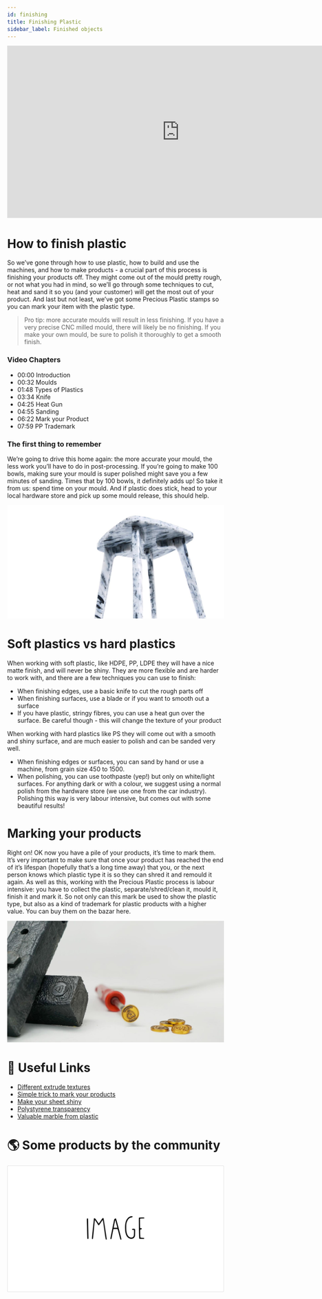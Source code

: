 ```yaml
---
id: finishing
title: Finishing Plastic
sidebar_label: Finished objects
---
```


<div class="videocontainer">
  <iframe width="800" height="400" src="https://www.youtube.com/embed/JwdlLelQWws" frameborder="0" allow="accelerometer; autoplay; encrypted-media; gyroscope; picture-in-picture" allowfullscreen></iframe>
</div>

<style>
:root {
  --highlight: #ffe084;
  --links: rgb(131, 206, 235);
  --hover: rgb(131, 206, 235);
}
</style>

# How to finish plastic


<div class="videoChapters">
<div class="videoChaptersMain">

So we’ve gone through how to use plastic, how to build and use the machines, and how to make products - a crucial part of this process is finishing your products off. They might come out of the mould pretty rough, or not what you had in mind, so we’ll go through some techniques to cut, heat and sand it so you (and your customer) will get the most out of your product. And last but not least, we’ve got some Precious Plastic stamps so you can mark your item with the plastic type.

> Pro tip: more accurate moulds will result in less finishing. If you have a very precise CNC milled mould, there will likely be no finishing. If you make your own mould, be sure to polish it thoroughly to get a smooth finish.


</div>
<div class="videoChaptersSidebar">

### Video Chapters

- 00:00 Introduction
- 00:32 Moulds
- 01:48 Types of Plastics
- 03:34 Knife
- 04:25 Heat Gun
- 04:55 Sanding
- 06:22 Mark your Product
- 07:59 PP Trademark


</div>
</div>

### The first thing to remember

We’re going to drive this home again: the more accurate your mould, the less work you’ll have to do in post-processing. If you’re going to make 100 bowls, making sure your mould is super polished might save you a few minutes of sanding. Times that by 100 bowls, it definitely adds up! So take it from us: spend time on your mould. And if plastic does stick, head to your local hardware store and pick up some mould release, this should help.

![Grey Stool](assets/create/stool_grey.jpg)

# Soft plastics vs hard plastics

When working with soft plastic, like HDPE, PP, LDPE they will have a nice matte finish, and will never be shiny. They are more flexible and are harder to work with, and  there are a few techniques you can use to finish:

- When finishing edges, use a basic knife to cut the rough parts off
- When finishing surfaces, use a blade or if you want to smooth out a surface
- If you have plastic, stringy fibres, you can use a heat gun over the surface. Be careful though - this will change the texture of your product

When working with hard plastics like PS they will come out with a smooth and shiny surface, and are much easier to polish and can be sanded very well.

- When finishing edges or surfaces, you can sand by hand or use a machine, from grain size 450 to 1500.
- When polishing, you can use toothpaste (yep!) but only on white/light surfaces. For anything dark or with a colour, we suggest using a normal polish from the hardware store (we use one from the car industry). Polishing this way is very labour intensive, but comes out with some beautiful results!

# Marking your products

Right on! OK now you have a pile of your products, it’s time to mark them. It’s very important to make sure that once your product has reached the end of it’s lifespan (hopefully that’s a long time away) that you, or the next person knows which plastic type it is so they can shred it and remould it again. As well as this, working with the Precious Plastic process is labour intensive: you have to collect the plastic, separate/shred/clean it, mould it, finish it and mark it. So not only can this mark be used to show the plastic type, but also as a kind of trademark for plastic products with a higher value. You can buy them on the bazar here.

![PP Mark](assets/create/pp_mark.jpg)

# 🙌 Useful Links

- [Different extrude textures](https://community.preciousplastic.com/how-to/extrude-different-textures)<br>
- [Simple trick to mark your products](https://community.preciousplastic.com/how-to/make-a-simple-stamp-from-copper-wire)<br>
- [Make your sheet shiny](https://community.preciousplastic.com/how-to/make-your-sheet-shiny)<br>
- [Polystyrene transparency](https://davehakkens.nl/community/forums/topic/polystyrene-transparency/)<br>
- [Valuable marble from plastic](https://davehakkens.nl/community/forums/topic/valuable-marble-from-plastic/)<br>

# 🌎 Some products by the community

![PP Image](assets/ppimage.jpg)
